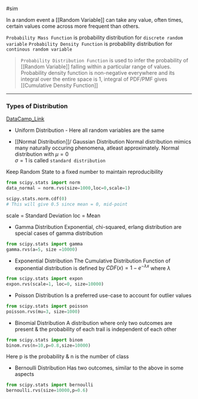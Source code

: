 #sim 

In a random event a [[Random Variable]] can take any value, often times, certain values come across more frequent than others.

`Probability Mass Function` is probability distribution for `discrete random variable`
`Probability Density Function` is probability distribution for `continous random variable`

>`Probability Distribution Function` is used to infer the probability of [[Random Variable]] falling within a particular range of values. Probability density function is non-negative everywhere and its integral over the entire space is 1, integral of PDF/PMF gives [[Cumulative Density Function]]

---

### Types of Distribution
<a href ="https://www.datacamp.com/community/tutorials/probability-distributions-python"> DataCamp_Link </a>

- Uniform Distribution - Here all random variables are the same

- [[Normal Distribution]]/ Gaussian Distribution
Normal distribution mimics many naturally occuring phenomena, atleast approximately. Normal distribution with 
$\mu = 0$  
$\sigma = 1$
is called `standard distribution`

Keep Random State to a fixed number to maintain reproducibility
```py
from scipy.stats import norm
data_normal = norm.rvs(size=1000,loc=0,scale=1)

scipy.stats.norm.cdf(0)
# This will give 0.5 since mean = 0, mid-point
```
scale = Standard Deviation
loc = Mean

- Gamma Distribution
Exponential, chi-squared, erlang distribution are special cases of gamma distribution

```py
from scipy.stats import gamma
gamma.rvs(a=5, size =10000)
```

- Exponential Distribution
The Cumulative Distribution Function of exponential distribution is defined by $CDF(x) = 1 - e^{-\lambda x}$ where $\lambda$ 

```py
from scipy.stats import expon
expon.rvs(scale=1, loc=0, size=10000)
```

- Poisson Distribution
Is a preferred use-case to account for outlier values

```py
from scipy.stats import poisson
poisson.rvs(mu=3, size=1000)
```

- Binomial Distribution
A distribution where only two outcomes are present & the probability of each trail is independent of each other

```py
from scipy.stats import binom
binom.rvs(n=10,p=0.8,size=10000)
```
Here p is the probability & n is the number of class

- Bernoulli Distribution
Has two outcomes, similar to the above in some aspects

```py
from scipy.stats import bernoulli
bernoulli.rvs(size=10000,p=0.6)
```


